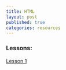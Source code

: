 ```yaml
---
title: HTML
layout: post
published: true
categories: resources
---
```


### Lessons:

[Lesson 1](https://docs.google.com/presentation/d/1wjU6-UxXz55QJY6szSPLjRAoPS5EUzb32wMcdiGegXM/edit?usp=sharing)

